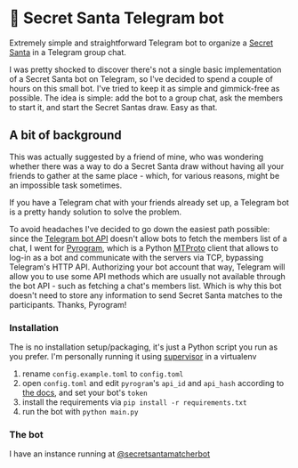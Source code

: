 # 🎄 Secret Santa Telegram bot

Extremely simple and straightforward Telegram bot to organize a [Secret Santa](http://secret-santa.urbanup.com/4845681) in a Telegram group chat.

I was pretty shocked to discover there's not a single basic implementation of a Secret Santa bot on Telegram, so I've decided to spend a couple of hours on this small bot. I've tried to keep it as simple and gimmick-free as possible. The idea is simple: add the bot to a group chat, ask the members to start it, and start the Secret Santas draw. Easy as that.

## A bit of background

This was actually suggested by a friend of mine, who was wondering whether there was a way to do a Secret Santa draw without having all your friends to gather at the same place - which, for various reasons, might be an impossible task sometimes.

If you have a Telegram chat with your friends already set up, a Telegram bot is a pretty handy solution to solve the problem.

To avoid headaches I've decided to go down the easiest path possible: since the [Telegram bot API](https://core.telegram.org/bots/api) doesn't allow bots to fetch the members list of a chat, I went for [Pyrogram](https://docs.pyrogram.org/), which is a Python [MTProto](https://core.telegram.org/mtproto) client that allows to log-in as a bot and communicate with the servers via TCP, bypassing Telegram's HTTP API. Authorizing your bot account that way, Telegram will allow you to use some API methods which are usually not available through the bot API - such as fetching a chat's members list. Which is why this bot doesn't need to store any information to send Secret Santa matches to the participants. Thanks, Pyrogram!

### Installation

The is no installation setup/packaging, it's just a Python script you run as you prefer. I'm personally running it using [supervisor](http://supervisord.org) in a virtualenv

1. rename `config.example.toml` to `config.toml`
2. open `config.toml` and edit `pyrogram`'s `api_id` and `api_hash` according to [the docs](https://docs.pyrogram.org/intro/quickstart#get-pyrogram-real-fast), and set your bot's `token`
3. install the requirements via `pip install -r requirements.txt`
4. run the bot with `python main.py`

### The bot

I have an instance running at [@secretsantamatcherbot](https://t.me/secretsantamatcherbot)
